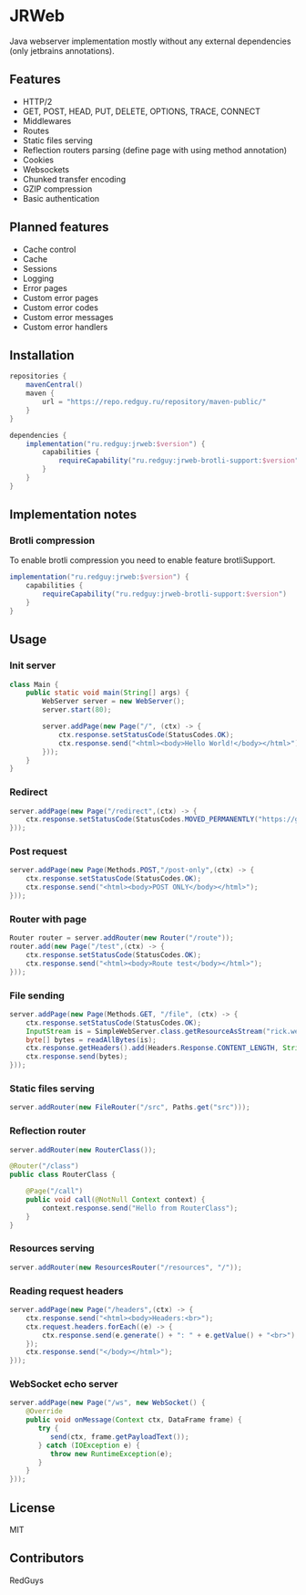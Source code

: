 # JRWeb

Java webserver implementation mostly without any external dependencies (only jetbrains annotations).

## Features

- HTTP/2
- GET, POST, HEAD, PUT, DELETE, OPTIONS, TRACE, CONNECT
- Middlewares
- Routes
- Static files serving
- Reflection routers parsing (define page with using method annotation)
- Cookies
- Websockets
- Chunked transfer encoding
- GZIP compression
- Basic authentication

## Planned features

- Cache control
- Cache
- Sessions
- Logging
- Error pages
- Custom error pages
- Custom error codes
- Custom error messages
- Custom error handlers

## Installation
```groovy
repositories {
    mavenCentral()
    maven {
        url = "https://repo.redguy.ru/repository/maven-public/"
    }
}

dependencies {
    implementation("ru.redguy:jrweb:$version") {
        capabilities {
            requireCapability("ru.redguy:jrweb-brotli-support:$version")
        }
    }
}
```

## Implementation notes

### Brotli compression
To enable brotli compression you need to enable feature brotliSupport.
```groovy
implementation("ru.redguy:jrweb:$version") {
    capabilities {
        requireCapability("ru.redguy:jrweb-brotli-support:$version")
    }
}
```

## Usage

### Init server

```java
class Main {
    public static void main(String[] args) {
        WebServer server = new WebServer();
        server.start(80);

        server.addPage(new Page("/", (ctx) -> {
            ctx.response.setStatusCode(StatusCodes.OK);
            ctx.response.send("<html><body>Hello World!</body></html>");
        }));
    }
}
```

### Redirect

```java
server.addPage(new Page("/redirect",(ctx) -> {
    ctx.response.setStatusCode(StatusCodes.MOVED_PERMANENTLY("https://google.com"));
}));
```

### Post request

```java
server.addPage(new Page(Methods.POST,"/post-only",(ctx) -> {
    ctx.response.setStatusCode(StatusCodes.OK);
    ctx.response.send("<html><body>POST ONLY</body></html>");
}));
```

### Router with page

```java
Router router = server.addRouter(new Router("/route"));
router.add(new Page("/test",(ctx) -> {
    ctx.response.setStatusCode(StatusCodes.OK);
    ctx.response.send("<html><body>Route test</body></html>");
}));
```

### File sending

```java
server.addPage(new Page(Methods.GET, "/file", (ctx) -> {
    ctx.response.setStatusCode(StatusCodes.OK);
    InputStream is = SimpleWebServer.class.getResourceAsStream("rick.webp");
    byte[] bytes = readAllBytes(is);
    ctx.response.getHeaders().add(Headers.Response.CONTENT_LENGTH, String.valueOf(bytes.length));
    ctx.response.send(bytes);
}));
```

### Static files serving

```java
server.addRouter(new FileRouter("/src", Paths.get("src")));
```

### Reflection router

```java
server.addRouter(new RouterClass());
```

```java
@Router("/class")
public class RouterClass {

    @Page("/call")
    public void call(@NotNull Context context) {
        context.response.send("Hello from RouterClass");
    }
}
```

### Resources serving

```java
server.addRouter(new ResourcesRouter("/resources", "/"));
```

### Reading request headers
    
```java
server.addPage(new Page("/headers",(ctx) -> {
    ctx.response.send("<html><body>Headers:<br>");
    ctx.request.headers.forEach((e) -> {
        ctx.response.send(e.generate() + ": " + e.getValue() + "<br>");
    });
    ctx.response.send("</body></html>");
}));
```

### WebSocket echo server

```java
server.addPage(new Page("/ws", new WebSocket() {
    @Override
    public void onMessage(Context ctx, DataFrame frame) {
       try {
          send(ctx, frame.getPayloadText());
       } catch (IOException e) {
          throw new RuntimeException(e);
       }
    }
}));
```

## License
MIT

## Contributors
RedGuys
